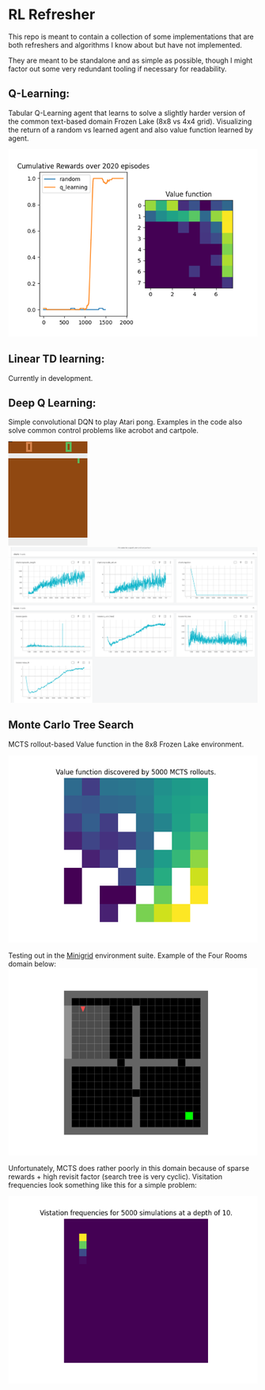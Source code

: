 # RL Refresher

This repo is meant to contain a collection of some implementations that are both refreshers and algorithms I know about but have not implemented. 

They are meant to be standalone and as simple as possible, though I might factor out some very redundant tooling if necessary for readability.


## Q-Learning:

Tabular Q-Learning agent that learns to solve a slightly harder version of the common text-based domain Frozen Lake (8x8 vs 4x4 grid). Visualizing the return of a random vs learned agent and also value function learned by agent.

![q learned frozenlake](q-learning/frozen_lake/plots.png)

## Linear TD learning:

Currently in development.

## Deep Q Learning:

Simple convolutional DQN to play Atari pong. Examples in the code also solve common control problems like acrobot and cartpole.

![pong agent](deep-q-learning/pong/eval.gif)
![perf metrics](deep-q-learning/pong/tensorboard.PNG)

## Monte Carlo Tree Search

MCTS rollout-based Value function in the 8x8 Frozen Lake environment.

![5000](mcts/frozen-lake/value-5000.png)


Testing out in the [Minigrid](https://github.com/Farama-Foundation/Minigrid/blob/master/minigrid/minigrid_env.py) environment suite. Example of the Four Rooms domain below:
![four-rooms](mcts/four-rooms/env.png)

Unfortunately, MCTS does rather poorly in this domain because of sparse rewards + high revisit factor (search tree is very cyclic). Visitation frequencies look something like this for a simple problem:

![four-rooms-visits](mcts/four-rooms/visits.png)